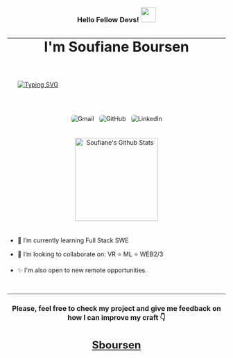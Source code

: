 <h1 style="font-size: 32px; text-align:center;">
<span align="center" style="font-size: 16px;">Hello Fellow Devs! <img src="https://media.giphy.com/media/hvRJCLFzcasrR4ia7z/giphy.gif" width="35"></span> 
<hr style="margin-bottom: 0; border:none;"/>
I'm Soufiane Boursen
</h1>

<div style="padding:24px;">

[![Typing SVG](https://readme-typing-svg.herokuapp.com?color=%2336BCF7&size=32&duration=7523&center=true&vCenter=true&width=720&lines=Full+Stack+Software+Devoloper;Machine+Learning+Enthusiast;R%26D+Process+Engineer)](https://git.io/typing-svg)

</div>

<div style="margin-top:24px; display:flex; gap:12px; justify-content:center;">
	<a  href="mailto:dev.sboursen@gmail.com">
  <img style="display:inline-block; border-radius:6px" src="https://img.shields.io/badge/Gmail-D14836?style=for-the-badge&logo=gmail&logoColor=white" alt="Gmail"/>
  </a>
	<a href="https://github.com/mirouhml">
  <img  style="display:inline-block; border-radius:6px" src="https://img.shields.io/badge/github-%23121011.svg?style=for-the-badge&logo=github&logoColor=white" alt="GitHub"/>
  </a>
	<a href="https://www.linkedin.com/in/ammar-hamlaoui-514909189/">
  <img style="display:inline-block; border-radius:6px"  src="https://img.shields.io/badge/linkedin-%230077B5.svg?style=for-the-badge&logo=linkedin&logoColor=white" alt="LinkedIn"/>
  </a>
</div>

<div style="text-align:center; margin-top:12px">

</div>

<div style="text-align:center; margin-top:36px; margin-bottom:36px">
<h2 style="font-size: 24px; text-align:center;"></h2>

  <p align="center">
    <img alt="Soufiane's Github Stats" src="https://github-readme-stats.vercel.app/api?username=Sboursen&show_icons=true&count_private=true&theme=algolia" height="192px"/></p>

</div>

- 🌱 I’m currently learning Full Stack SWE
  
- 👯 I’m looking to collaborate on: VR :star: ML 
:star: WEB2/3

- ✨ I'm also open to new remote opportunities.
  
<br style="margin-top:12px;">
<hr>
<h4 style="font-size: 16px; text-align:center; width:100%;">

**Please, feel free to check my project and give me feedback on how I can improve my craft** 👇

</h4>

<h3 style="font-size: 24px; text-align:center;">

[Sboursen](https://github.com/Sboursen)

</h3>
